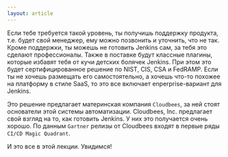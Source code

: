 ```yaml
---
layout: article
---
```

Если тебе требуется такой уровень, ты получишь поддержку продукта, т.е. будет свой менеджер, ему можно позвонить и уточнить, что не так. Кроме поддержки, ты можешь не готовить Jenkins сам, за тебя это сделают профессионалы. Также в поставке будут классные плагины, которые избавят тебя от кучи детских болячек Jenkins. При этом это будет сертифицированное решение по NIST, CIS, CSA и FedRAMP. Если ты не хочешь размещать его самостоятельно, а хочешь что-то похожее на платформу в стиле SaaS, то это все включает enperprise-вариант для Jenkins.

Это решение предлагает материнская компания `Сloudbees`, за ней стоят основатели этой системы автоматизации. Сloudbees, Inc. предлагает свой взгляд на то, как готовить Jenkins. У них это получается очень хорошо. По данным `Gartner` релизы от Cloudbees входят в первые ряды `CI/CD Magic Quadrant`.

И это все в этой лекции. Увидимся!
